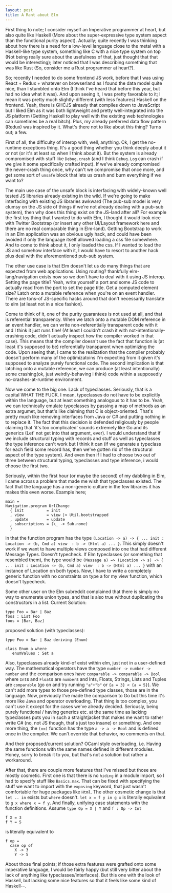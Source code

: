 ```yaml
---
layout: post
title: A Rant about Elm
---
```

First thing to note; I consider myself an Imperative programmer at heart, but also quite like Haskell (More about the super-expressive type system aspect than the functional purity aspect). Actually; quite recently I was thinking about how there is a need for a low-level language close to the metal with a Haskell-like type system, something like C with a nice type system on top (Not being really sure about the usefulness of that, just thought that that would be interesting); later noticed that I was describing something that was like Rust (So, consider me a Rust programmer at heart?).

So; recently I needed to do some frontend JS work, before that I was using React + Redux + whatever on browserland as I found the data model quite nice, than I stumbled onto Elm (I think I've heard that before this year, but had no idea what it was). And upon seeing it, I was pretty favorable to it; I mean it was pretty much slightly-different (with less features) Haskell on the frontend. Yeah, there is GHCJS already that compiles down to JavaScript but I liked Elm as it was both lightweight and pretty well-integrated into the JS platform (Getting Haskell to play well with the existing web technologies can sometimes be a real bitch). Plus, my already preferred data flow pattern (Redux) was inspired by it. What's there not to like about this thing? Turns out; a few.

First of all, the difficulty of interop with, well, anything. Ok, I get the no-runtime exceptions thing. It's a good thing whether you think deeply about it or not (or it's at least so when I think about it). But the system is already compromised with stuff like `Debug.crash` (and I think `Debug.Log` can crash if we give it some specifically crafted input). If we've already compromised the never-crash thing once, why can't we compromise that once more, and get some sort of `unsafe` block that lets us crash and burn everything if we want to?

The main use case of the unsafe block is interfacing with widely-known well tested JS libraries already existing in the wild. If we're going to make interfacing with existing JS libraries awkward (The pub-sub model is very clumsy on the JS side of things if we're not already dealing with a pub-sub system), then why does this thing exist on the JS-land after all? For example the first toy thing that I wanted to do with Elm, I thought it would look nice with Twitter Bootstrap (or insert any other UI/Layout framework here and there are no real comparable thing in Elm-land). Getting Bootstrap to work in an Elm application was an obvious ugly hack, and could have been avoided if only the language itself allowed loading a css file somewhere. And to come to think about it, I only loaded the css. If I wanted to load the JS and somehow interface with it, I would have to resort to another hack plus deal with the aforementioned pub-sub system.

The other use case is that Elm doesn't let us do many things that are expected from web applications. Using routing? thankfully elm-lang/navigation exists now so we don't have to deal with it using JS interop. Setting the page title? Yeah, write yourself a port and some JS code to actually read from the port to set the page title. Get a computed element size? Latch onto a mutable reference when you're on an event handler. There are tons-of JS-specific hacks around that don't necessarily translate to elm (at least not in a nice fashion).

Come to think of it, one of the purity guarantees is not used at all, and that is referential transparency. When we latch onto a mutable DOM reference in an event handler, we can write non-referentially transparent code with it and I think it just runs fine! (At least I couldn't crash it with not-intentionally-crashing code, didn't actually inspect how the compiler worked in that case). This means that the compiler doesn't use the fact that function is (at least it's supposed to be) referentially transparent when optimizing the code. Upon seeing that, I came to the realization that the compiler probably doesn't perform many of the optimizatoins I'm expecting from it given it's supposed to analyze purely functional code. The second implication is that latching onto a mutable reference, we can produce (at least intentionally) some crashing(ok, just weirdly-behaving i think) code within a supposedly no-crashes-at-runtime environment. 

Now we come to the big one. Lack of typeclasses. Seriously, that is a capital WHAT THE FUCK. I mean, typeclasses do not have to be explicitly within the language, but at least something analogous to it has to be. Yeah, we can technically emulate typeclasses by passing a map of methods as an extra argumet, but that's like claiming that C is object-oriented. That's pretty much like removing interfaces from Java or C# and putting nothing in to replace it. The fact that this decision is defended religiously by people claiming that 'it's too complicated' sounds extremely like Go and its generics (Let' not get into that argument, ever). I would understand that if we include structural typing with records and stuff as well as typeclasses the type inference can't work but I think it can (if we generate a typeclass for each field some record has, then we've gotten rid of the structural aspect of the type system). And even then if I had to choose two out of three between structural typing, typeclasses and type inference, i would choose the first two. 

Seriously, within the first hour (or maybe the second) of my dabbling in Elm, I came across a problem that made me wish that typeclasses existed. The fact that the language has a non-generic culture in the few libraries it has makes this even worse. Example here;

```
main = 
Navigation.program UrlChange
  { init          = init
  , view          = view |> Util.bootstrapped
  , update        = update
  , subscriptions = (\_ -> Sub.none)
  }
```
in that the function program has the type `(Location -> a) -> { ... init : Location -> (b, Cmd a) view  : b -> (Html a) ... }`. This simply doesn't work if we want to have multiple views composed into one that had different Message Types. Doesn't typecheck. If Elm typeclasses (or something that resembled them), the type would be `(Message a) => (Location -> s) -> { ... init : Location -> (b, Cmd a) view  : b -> (Html a) ... }` with an instance of Location on both types. Now, I have to  write a completely generic function with no constraints on type a for my view function, which doesn't typecheck. 

Some other user on the Elm subreddit complained that there is simply no way to enumerate union types, and that is also true without duplicating the constructors in a list. Current Solution:
```
type Foo = Bar | Baz
foos : List Foo
foos = [Bar, Baz]
```

proposed solution (with typeclasses):

```
type Foo = Bar | Baz deriving (Enum)

class Enum a where
   enumValues : Set a
```

Also, typeclasses already kind-of exist within elm, just not in a user-defined way. The mathematical operators have the type `number -> number -> number` and the comparison ones have `comparable -> comparable -> Bool` where `Int`s and `Float`s are `number`s and Ints, Floats, Strings, Lists and Tuples are `comparable` (go on and try running `"a"+"b"` or `{a = 3} < {a = 5}`). We can't add more types to those pre-defined type classes, those are in the language. Now, previously I've made the comparison to Go but this time it's more like Java and operator overloading. That thing is too complex, you can't use it except for the cases we've already decided. Seriously, being purely functional / having generics etc. at the same time as lacking typeclasses puts you in such a straightjacket that makes me want to rather write C# (no, not JS though, that's just too insane) or something. And one more thing, the `(==)` function has the type `a -> a -> Bool` and is defined once in the compiler. We can't override that behavior, no comments on that.

And their proposed/current solution? OCaml style overloading, i.e. Having the same functions with the same names defined in different modules. Honey, sorry to break it to you, but that's not a solution but rather a workaround.

After that, there are couple more features that I've missed but those are mostly cosmetic. First one is that there is no `hiding` in a module import, so I had to specify stuff like `Basics.max`. That can be fixed with specifying the stuff we want to import with the `exposing` keyword, that just wasn't comfortable for huge packages like `Html`. The other cosmetic change is that `let .. in` exists but `where` doesn't. `let x = f y in g x` is literally equivalent to `g x where x = f y`. And finally, unifying case statements with the function definitions. Assume `type Op = X | Y` and `f : Op -> Int`

```
f X = 3
f Y = 5
```
is literally equivalent to 
```
f op =
  case op of
    X -> 3
    Y -> 5
```

About those final points; if those extra features were grafted onto some imperative language, I would be fairly happy (but still very bitter about the lack of anything like typeclasses/interfaces). But this one with the look of Haskell, but lacking some nice features so that it feels like some kind of Haskell--. 
